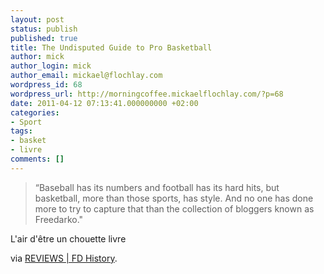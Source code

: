 ```yaml
---
layout: post
status: publish
published: true
title: The Undisputed Guide to Pro Basketball
author: mick
author_login: mick
author_email: mickael@flochlay.com
wordpress_id: 68
wordpress_url: http://morningcoffee.mickaelflochlay.com/?p=68
date: 2011-04-12 07:13:41.000000000 +02:00
categories:
- Sport
tags:
- basket
- livre
comments: []
---
```

<blockquote>“Baseball has its numbers and football has its hard hits, but basketball, more than those sports, has style. And no one has done more to try to capture that than the collection of bloggers known as Freedarko."</blockquote>
L'air d'être un chouette livre

via <a href="http://www.freedarko.com/history/reviews">REVIEWS | FD History</a>.
